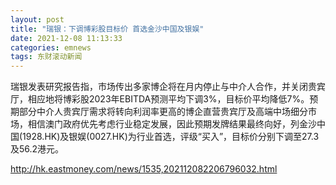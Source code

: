 ```yaml
---
layout: post
title: "瑞银：下调博彩股目标价 首选金沙中国及银娱"
date: 2021-12-08 11:13:33
categories: emnews
tags: 东财滚动新闻
---
```


瑞银发表研究报告指，市场传出多家博企将在月内停止与中介人合作，并关闭贵宾厅，相应地将博彩股2023年EBITDA预测平均下调3%，目标价平均降低7%。预期部分中介人贵宾厅需求将转向利润率更高的博企直营贵宾厅及高端中场细分市场，相信澳门政府优先考虑行业稳定发展，因此预期发牌结果最终向好，列金沙中国(1928.HK)及银娱(0027.HK)为行业首选，评级“买入”，目标价分别下调至27.3及56.2港元。

<http://hk.eastmoney.com/news/1535,202112082206796032.html>